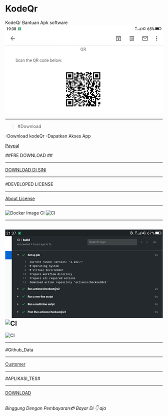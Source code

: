 # KodeQr
KodeQr Bantuan Apk software
![Apps](https://github.com/AppsShop/KodeQr/blob/master/Screenshot_2020-05-24-19-38-50.jpg)

---

>#Download

-Download kodeQr
-Dapatkan Akses App

[Paypal](https://www.lazada.co.id/shop/tika-kripik/)

##FRE DOWNLOAD ##

---

[DOWNLOAD DI SINI](https://itunes.apple.com/en/app/id411206394?mt=8)

---

#DEVELOPED LICENSE

---

[About License](https://github.com/AppsShop/KodeQr/blob/master/LICENSE.MD)

---

![Docker Image CI](https://github.com/AppsShop/KodeQr/workflows/Docker%20Image%20CI/badge.svg)
![CI](https://github.com/AppsShop/KodeQr/workflows/CI/badge.svg)

---

![img](https://github.com/AppsShop/KodeQr/blob/master/Screenshot_2020-05-25-21-37-45.jpg)
![CI](https://github.com/AppsShop/KodeQr/workflows/CI/badge.svg?branch=Sub-Olahoop-patch-1&event=create)
---

![CI](https://github.com/AppsShop/KodeQr/workflows/CI/badge.svg)

---

#Github_Data

---

[Customer](https://github.com/AppsShop/KodeQr/blob/master/github-customer-data-protection-addendum-presigned.pdf)

----

#APLIKASI_TES#

---

[DOWNLOAD](https://github.com/AppsShop/KodeQr/settings/hooks/214426460)



<br/><i> Binggung Dengan Pembayaran💳 Bayar Di 👇 aja<i/>
<script src="https://www.paypal.com/sdk/js?client-id=sb"></script>
<script>paypal.Buttons().render('body');</script><br/>
